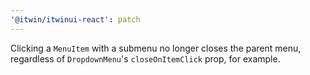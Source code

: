 ```yaml
---
'@itwin/itwinui-react': patch
---
```


Clicking a `MenuItem` with a submenu no longer closes the parent menu, regardless of `DropdownMenu`'s `closeOnItemClick` prop, for example.
